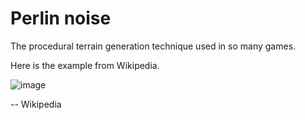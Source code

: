 # Perlin noise

The procedural terrain generation technique used in so many games.

Here is the example from Wikipedia.

![image](https://github.com/user-attachments/assets/21081822-bdfa-475a-a0be-5460adea8cb3)

-- Wikipedia
